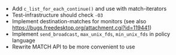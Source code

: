 * Add `c_list_for_each_continue()` and use with match-iterators
* Test-infrastructure should check `-O3`
* Implement destination-matches for monitors (see also https://bugs.freedesktop.org/attachment.cgi?id=119441)
* Implement `send_broadcast`, `max_unix_fds`, `min_unix_fds` in policy language
* Rewrite MATCH API to be more convenient to use